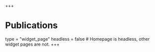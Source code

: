 +++
# Publications
type = "widget_page"
headless = false  # Homepage is headless, other widget pages are not.
+++